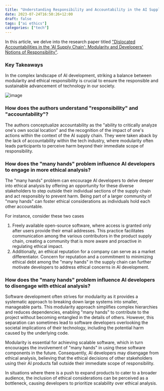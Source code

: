 ```yaml
---
title: "Understanding Responsibility and Accountability in the AI Supply Chain"
date: 2023-07-24T16:50:26+12:00
draft: false
tags: ["ai ethics"]
categories: ["tech"]
---
```


In this article, we delve into the research paper titled ["Dislocated Accountabilities in the 'AI Supply Chain': Modularity and Developers' Notions of Responsibility"](http://journals.sagepub.com/doi/10.1177/20539517231177620).

### Key Takeaways

In the complex landscape of AI development, striking a balance between modularity and ethical responsibility is crucial to ensure the responsible and sustainable advancement of technology in our society.

![image](https://github.com/yiyangjessieyu/Website/assets/101782677/bbd6b103-3549-4a79-9c4e-d3d4827dd656)


### How does the authors understand "responsibility" and "accountability"?

The authors conceptualize accountability as the "ability to critically analyze one's own social location" and the recognition of the impact of one's actions within the context of the AI supply chain. They were taken aback by the lack of accountability within the tech industry, where modularity often leads participants to perceive harm beyond their immediate scope of responsibility.

### How does the "many hands" problem influence AI developers to engage in more ethical analysis?

	
The "many hands" problem can encourage AI developers to delve deeper into ethical analysis by offering an opportunity for these diverse stakeholders to step outside their individual sections of the supply chain and act responsibly to prevent harm. Being part of a larger community of "many hands" can foster ethical considerations as individuals hold each other accountable. 

For instance, consider these two cases

1. Freely available open-source software, where access is granted only after users provide their email addresses. This practice facilitates communication among the various contributors in the product supply chain, creating a community that is more aware and proactive in regulating ethical impact. 
2. Additionally, an ethical reputation for a company can serve as a market differentiator. Concern for reputation and a commitment to minimizing ethical debt among the "many hands" in the supply chain can further motivate developers to address ethical concerns in AI development.

### How does the "many hands" problem influence AI developers to disengage with ethical analysis?

Software development often strives for modularity as it provides a systematic approach to breaking down large systems into smaller, manageable parts. This modularity approach simplifies complex hierarchies and reduces dependencies, enabling "many hands" to contribute to the project without becoming entangled in the details of others. However, this separation can sometimes lead to software developers overlooking the societal implications of their technology, including the potential harm caused by the underlying code. 

Modularity is essential for achieving scalable software, which in turn encourages the involvement of "many hands" in using these software components in the future. Consequently, AI developers may disengage from ethical analysis, believing that the ethical decisions of other stakeholders using their AI products fall outside their immediate scope of responsibility. 

In situations where there is a push to expand products to cater to a broader audience, the inclusion of ethical considerations can be perceived as a bottleneck, causing developers to prioritize scalability over ethical analysis.
